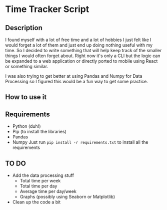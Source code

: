 # Time Tracker Script

## Description 
I found myself with a lot of free time and a lot of hobbies I just felt like I would forget a lot of them and just end up doing nothing useful with my time. So I decided to write something that will help keep track of the smaller things I would often forget about. Right now it's only a CLI but the logic can be expanded to a web application or directly ported to mobile using React or something similar. 

I was also trying to get better at using Pandas and Numpy for Data Processing so I figured this would be a fun way to get some practice. 
## How to use it
## Requirements
- Python (duh!) 
- Pip (to install the libraries) 
- Pandas
- Numpy 
Just run ``` pip install -r requirements.txt ``` to install all the requirements 

## TO DO
- Add the data processing stuff
	- Total time per week
	- Total time per day
	- Average time per day/week
	- Graphs (possibly using Seaborn or Matplotlib) 
- Clean up the code a bit 